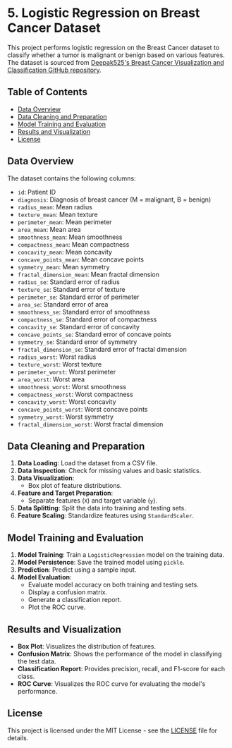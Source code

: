 # 5. Logistic Regression on Breast Cancer Dataset

This project performs logistic regression on the Breast Cancer dataset to classify whether a tumor is malignant or benign based on various features. The dataset is sourced from [Deepak525's Breast Cancer Visualization and Classification GitHub repository](https://github.com/deepak525/Breast-Cancer-Visualization-and-Classification/blob/master/data.csv).

## Table of Contents

- [Data Overview](#data-overview)
- [Data Cleaning and Preparation](#data-cleaning-and-preparation)
- [Model Training and Evaluation](#model-training-and-evaluation)
- [Results and Visualization](#results-and-visualization)
- [License](#license)

## Data Overview

The dataset contains the following columns:
- `id`: Patient ID
- `diagnosis`: Diagnosis of breast cancer (M = malignant, B = benign)
- `radius_mean`: Mean radius
- `texture_mean`: Mean texture
- `perimeter_mean`: Mean perimeter
- `area_mean`: Mean area
- `smoothness_mean`: Mean smoothness
- `compactness_mean`: Mean compactness
- `concavity_mean`: Mean concavity
- `concave_points_mean`: Mean concave points
- `symmetry_mean`: Mean symmetry
- `fractal_dimension_mean`: Mean fractal dimension
- `radius_se`: Standard error of radius
- `texture_se`: Standard error of texture
- `perimeter_se`: Standard error of perimeter
- `area_se`: Standard error of area
- `smoothness_se`: Standard error of smoothness
- `compactness_se`: Standard error of compactness
- `concavity_se`: Standard error of concavity
- `concave_points_se`: Standard error of concave points
- `symmetry_se`: Standard error of symmetry
- `fractal_dimension_se`: Standard error of fractal dimension
- `radius_worst`: Worst radius
- `texture_worst`: Worst texture
- `perimeter_worst`: Worst perimeter
- `area_worst`: Worst area
- `smoothness_worst`: Worst smoothness
- `compactness_worst`: Worst compactness
- `concavity_worst`: Worst concavity
- `concave_points_worst`: Worst concave points
- `symmetry_worst`: Worst symmetry
- `fractal_dimension_worst`: Worst fractal dimension

## Data Cleaning and Preparation

1. **Data Loading**: Load the dataset from a CSV file.
2. **Data Inspection**: Check for missing values and basic statistics.
3. **Data Visualization**: 
   - Box plot of feature distributions.
4. **Feature and Target Preparation**:
   - Separate features (`X`) and target variable (`y`).
5. **Data Splitting**: Split the data into training and testing sets.
6. **Feature Scaling**: Standardize features using `StandardScaler`.

## Model Training and Evaluation

1. **Model Training**: Train a `LogisticRegression` model on the training data.
2. **Model Persistence**: Save the trained model using `pickle`.
3. **Prediction**: Predict using a sample input.
4. **Model Evaluation**:
   - Evaluate model accuracy on both training and testing sets.
   - Display a confusion matrix.
   - Generate a classification report.
   - Plot the ROC curve.

## Results and Visualization

- **Box Plot**: Visualizes the distribution of features.
- **Confusion Matrix**: Shows the performance of the model in classifying the test data.
- **Classification Report**: Provides precision, recall, and F1-score for each class.
- **ROC Curve**: Visualizes the ROC curve for evaluating the model's performance.

## License

This project is licensed under the MIT License - see the [LICENSE](LICENSE) file for details.
